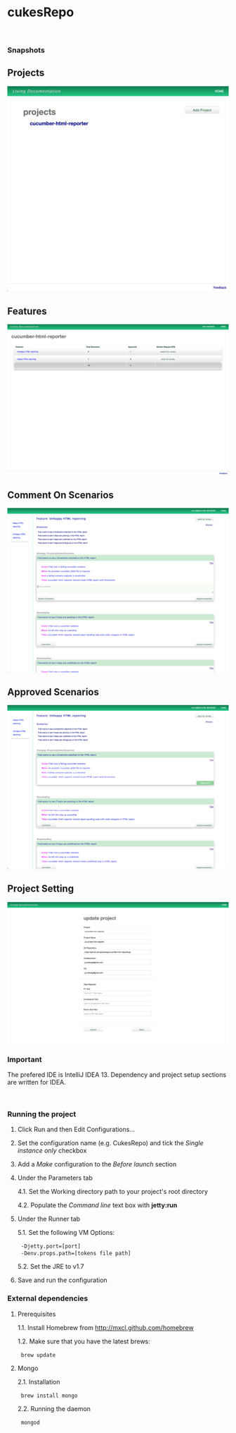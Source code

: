 cukesRepo
=========

<br/>


### Snapshots

## Projects

![Alt text](/src/main/resources/snapshots/projects.png)

## Features

![Alt text](/src/main/resources/snapshots/features.png)

## Comment On Scenarios

![Alt text](/src/main/resources/snapshots/commentScenario.png)

## Approved Scenarios

![Alt text](/src/main/resources/snapshots/approvedScenario.png)

## Project Setting

![Alt text](/src/main/resources/snapshots/projectSettings.png)


### Important

The prefered IDE is IntelliJ IDEA 13. Dependency and project setup sections are written for IDEA.

<br/>


### Running the project

1. Click Run and then Edit Configurations…

2. Set the configuration name (e.g. CukesRepo) and tick the *Single instance only* checkbox

3. Add a *Make* configuration to the *Before launch* section

4. Under the Parameters tab

    4.1. Set the Working directory path to your project's root directory

    4.2. Populate the *Command line* text box with **jetty:run**

5. Under the Runner tab
    
    5.1. Set the following VM Options:
    
        -Djetty.port=[port]
        -Denv.props.path=[tokens file path]
        
    5.2. Set the JRE to v1.7

6. Save and run the configuration

### External dependencies

1. Prerequisites

    1.1. Install Homebrew from http://mxcl.github.com/homebrew
    
    1.2. Make sure that you have the latest brews:

        brew update


2. Mongo

    2.1. Installation
    
        brew install mongo

    2.2. Running the daemon
    
        mongod

<br/>

<br/>

